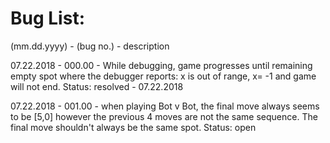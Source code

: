 Bug List:
=========
(mm.dd.yyyy) - (bug no.) - description

07.22.2018 - 000.00 - While debugging, game progresses until remaining empty spot
where the debugger reports: x is out of range, x= -1 and game will not end.
Status: resolved - 07.22.2018

07.22.2018 - 001.00 - when playing Bot v Bot, the final move always seems to be [5,0]
however the previous 4 moves are not the same sequence. The final move shouldn't always be 
the same spot.
Status: open
